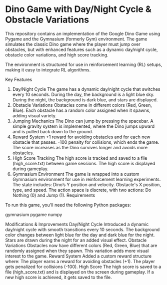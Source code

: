 # Dino Game with Day/Night Cycle & Obstacle Variations

This repository contains an implementation of the Google Dino Game using Pygame and the Gymnasium (formerly Gym) environment. The game simulates the classic Dino game where the player must jump over obstacles, but with enhanced features such as a dynamic day/night cycle, obstacle color variations, and high score tracking.

The environment is structured for use in reinforcement learning (RL) setups, making it easy to integrate RL algorithms.

Key Features
1. Day/Night Cycle
The game has a dynamic day/night cycle that switches every 10 seconds.
During the day, the background is a light blue sky.
During the night, the background is dark blue, and stars are displayed.
2. Obstacle Variations
Obstacles come in different colors (Red, Green, Blue).
Each obstacle has a random color assigned when it spawns, adding visual variety.
3. Jumping Mechanics
The Dino can jump by pressing the spacebar.
A simple gravity system is implemented, where the Dino jumps upward and is pulled back down to the ground.
4. Reward System
+1 reward for avoiding obstacles and for each new obstacle that passes.
-100 penalty for collisions, which ends the game.
The score increases as the Dino survives longer and avoids more obstacles.
5. High Score Tracking
The high score is tracked and saved to a file (high_score.txt) between game sessions.
The high score is displayed during gameplay.
6. Gymnasium Environment
The game is wrapped into a custom Gymnasium environment for use in reinforcement learning experiments.
The state includes:
Dino’s Y position and velocity.
Obstacle's X position, type, and speed.
The action space is discrete, with two actions: Do Nothing (0) and Jump (1).
Requirements

To run this game, you'll need the following Python packages:

gymnasium
pygame
numpy

Modifications & Improvements
Day/Night Cycle
Introduced a dynamic day/night cycle with smooth transitions every 10 seconds.
The background color changes between light blue for the day and dark blue for the night.
Stars are drawn during the night for an added visual effect.
Obstacle Variations
Obstacles now have different colors (Red, Green, Blue) that are randomly assigned when they spawn.
This variation adds more visual interest to the game.
Reward System
Added a custom reward structure where:
The player earns a reward for avoiding obstacles (+1).
The player gets penalized for collisions (-100).
High Score
The high score is saved to a file (high_score.txt) and is displayed on the screen during gameplay.
If a new high score is achieved, it gets saved to the file.
